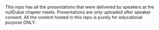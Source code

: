 This repo has all the presentations that were delivered by speakers at the nullDubai chapter meets. Presentations are only uploaded after speaker consent. All the content hosted in this repo is purely for educational purpose ONLY.
